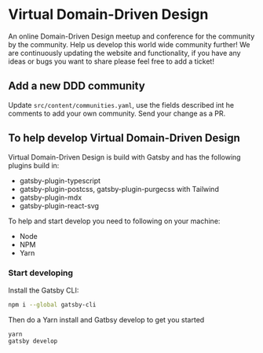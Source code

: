 # Virtual Domain-Driven Design

An online Domain-Driven Design meetup and conference for the community by the community. Help us develop this world wide community further!
We are continuously updating the website and functionality, if you have any ideas or bugs you want to share please feel free to add a ticket!

## Add a new DDD community

Update `src/content/communities.yaml`, use the fields described int he comments to add your own community.
Send your change as a PR.

## To help develop Virtual Domain-Driven Design

Virtual Domain-Driven Design is build with Gatsby and has the following plugins build in:

- gatsby-plugin-typescript
- gatsby-plugin-postcss, gatsby-plugin-purgecss with Tailwind
- gatsby-plugin-mdx
- gatsby-plugin-react-svg

To help and start develop you need to following on your machine:

- Node
- NPM
- Yarn

### Start developing

Install the Gatsby CLI:

```sh
npm i --global gatsby-cli
```

Then do a Yarn install and Gatbsy develop to get you started

```
yarn
gatsby develop
```
